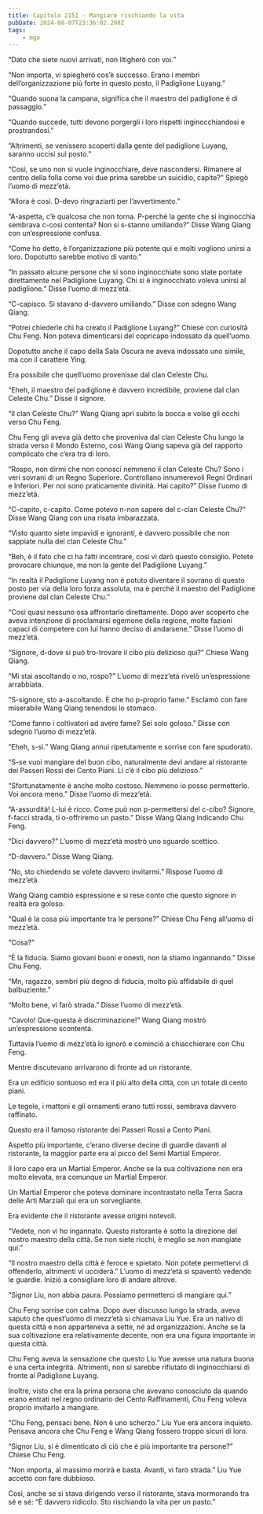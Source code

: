 ```yaml
---
title: Capitolo 2151 - Mangiare rischiando la vita
pubDate: 2024-08-07T23:36:02.298Z
tags:
    - mga
---
```



“Dato che siete nuovi arrivati, non litigherò con voi.”

“Non importa, vi spiegherò cos’è successo. Erano i membri dell’organizzazione più forte in questo posto, il Padiglione Luyang.”

“Quando suona la campana, significa che il maestro del padiglione è di passaggio.”

“Quando succede, tutti devono porgergli i loro rispetti inginocchiandosi e prostrandosi.”

“Altrimenti, se venissero scoperti dalla gente del padiglione Luyang, saranno uccisi sul posto.”

“Così, se uno non si vuole inginocchiare, deve nascondersi. Rimanere al centro della folla come voi due prima sarebbe un suicidio, capite?” Spiegò l’uomo di mezz’età.

“Allora è così. D-devo ringraziarti per l’avvertimento.”

“A-aspetta, c’è qualcosa che non torna. P-perché la gente che si inginocchia sembrava c-così contenta? Non si s-stanno umiliando?” Disse Wang Qiang con un’espressione confusa.

“Come ho detto, è l’organizzazione più potente qui e molti vogliono unirsi a loro. Dopotutto sarebbe motivo di vanto.”

“In passato alcune persone che si sono inginocchiate sono state portate direttamente nel Padiglione Luyang. Chi si è inginocchiato voleva unirsi al padiglione.” Disse l’uomo di mezz’età.

“C-capisco. Si stavano d-davvero umiliando.” Disse con sdegno Wang Qiang.

“Potrei chiederle chi ha creato il Padiglione Luyang?” Chiese con curiosità Chu Feng. Non poteva dimenticarsi del copricapo indossato da quell’uomo.

Dopotutto anche il capo della Sala Oscura ne aveva indossato uno simile, ma con il carattere Ying.

Era possibile che quell’uomo provenisse dal clan Celeste Chu.

“Eheh, il maestro del padiglione è davvero incredibile, proviene dal clan Celeste Chu.” Disse il signore.

“Il clan Celeste Chu?” Wang Qiang aprì subito la bocca e volse gli occhi verso Chu Feng.

Chu Feng gli aveva già detto che proveniva dal clan Celeste Chu lungo la strada verso il Mondo Esterno, così Wang Qiang sapeva già del rapporto complicato che c’era tra di loro.

“Rospo, non dirmi che non conosci nemmeno il clan Celeste Chu? Sono i veri sovrani di un Regno Superiore. Controllano innumerevoli Regni Ordinari e Inferiori. Per noi sono praticamente divinità. Hai capito?” Disse l’uomo di mezz’età.

“C-capito, c-capito. Come potevo n-non sapere del c-clan Celeste Chu?” Disse Wang Qiang con una risata imbarazzata.

“Visto quanto siete impavidi e ignoranti, è davvero possibile che non sappiate nulla del clan Celeste Chu.”

“Beh, è il fato che ci ha fatti incontrare, così vi darò questo consiglio. Potete provocare chiunque, ma non la gente del Padiglione Luyang.”

“In realtà il Padiglione Luyang non è potuto diventare il sovrano di questo posto per via della loro forza assoluta, ma è perché il maestro del Padiglione proviene dal clan Celeste Chu.”

“Così quasi nessuno osa affrontarlo direttamente. Dopo aver scoperto che aveva intenzione di proclamarsi egemone della regione, molte fazioni capaci di competere con lui hanno deciso di andarsene.” Disse l’uomo di mezz’età.

“Signore, d-dove si può tro-trovare il cibo più delizioso qui?” Chiese Wang Qiang.

“Mi stai ascoltando o no, rospo?” L’uomo di mezz’età rivelò un’espressione arrabbiata.

“S-signore, sto a-ascoltando. È che ho p-proprio fame.” Esclamò con fare miserabile Wang Qiang tenendosi lo stomaco.

“Come fanno i coltivatori ad avere fame? Sei solo goloso.” Disse con sdegno l’uomo di mezz’età.

“Eheh, s-sì.” Wang Qiang annuì ripetutamente e sorrise con fare spudorato.

“S-se vuoi mangiare del buon cibo, naturalmente devi andare al ristorante dei Passeri Rossi dei Cento Piani. Lì c’è il cibo più delizioso.”

“Sfortunatamente è anche molto costoso. Nemmeno io posso permetterlo. Voi ancora meno.” Disse l’uomo di mezz’età.

“A-assurdità! L-lui è ricco. Come può non p-permettersi del c-cibo? Signore, f-facci strada, ti o-offriremo un pasto.” Disse Wang Qiang indicando Chu Feng.

“Dici davvero?” L’uomo di mezz’età mostrò uno sguardo scettico.

“D-davvero.” Disse Wang Qiang.

“No, sto chiedendo se volete davvero invitarmi.” Rispose l’uomo di mezz’età.

Wang Qiang cambiò espressione e si rese conto che questo signore in realtà era goloso.

“Qual è la cosa più importante tra le persone?” Chiese Chu Feng all’uomo di mezz’età.

“Cosa?”

“È la fiducia. Siamo giovani buoni e onesti, non la stiamo ingannando.” Disse Chu Feng.

“Mn, ragazzo, sembri più degno di fiducia, molto più affidabile di quel balbuziente.”

“Molto bene, vi farò strada.” Disse l’uomo di mezz’età.

“Cavolo! Que-questa è discriminazione!” Wang Qiang mostrò un’espressione scontenta.

Tuttavia l’uomo di mezz’età lo ignorò e cominciò a chiacchierare con Chu Feng.

Mentre discutevano arrivarono di fronte ad un ristorante.

Era un edificio sontuoso ed era il più alto della città, con un totale di cento piani.

Le tegole, i mattoni e gli ornamenti erano tutti rossi, sembrava davvero raffinato.

Questo era il famoso ristorante dei Passeri Rossi a Cento Piani.

Aspetto più importante, c’erano diverse decine di guardie davanti al ristorante, la maggior parte era al picco del Semi Martial Emperor.

Il loro capo era un Martial Emperor. Anche se la sua coltivazione non era molto elevata, era comunque un Martial Emperor.

Un Martial Emperor che poteva dominare incontrastato nella Terra Sacra delle Arti Marziali qui era un sorvegliante.

Era evidente che il ristorante avesse origini notevoli.

“Vedete, non vi ho ingannato. Questo ristorante è sotto la direzione del nostro maestro della città. Se non siete ricchi, è meglio se non mangiate qui.”

“Il nostro maestro della città è feroce e spietato. Non potete permettervi di offenderlo, altrimenti vi ucciderà.” L’uomo di mezz’età si spaventò vedendo le guardie. Iniziò a consigliare loro di andare altrove.

“Signor Liu, non abbia paura. Possiamo permetterci di mangiare qui.”

Chu Feng sorrise con calma. Dopo aver discusso lungo la strada, aveva saputo che quest’uomo di mezz’età si chiamava Liu Yue. Era un nativo di questa città e non apparteneva a sette, né ad organizzazioni. Anche se la sua coltivazione era relativamente decente, non era una figura importante in questa città.

Chu Feng aveva la sensazione che questo Liu Yue avesse una natura buona e una certa integrità. Altrimenti, non si sarebbe rifiutato di inginocchiarsi di fronte al Padiglione Luyang.

Inoltre, visto che era la prima persona che avevano conosciuto da quando erano entrati nel regno ordinario dei Cento Raffinamenti, Chu Feng voleva proprio invitarlo a mangiare.

“Chu Feng, pensaci bene. Non è uno scherzo.” Liu Yue era ancora inquieto. Pensava ancora che Chu Feng e Wang Qiang fossero troppo sicuri di loro.

“Signor Liu, si è dimenticato di ciò che è più importante tra persone?” Chiese Chu Feng.

“Non importa, al massimo morirà e basta. Avanti, vi farò strada.” Liu Yue accettò con fare dubbioso.

Così, anche se si stava dirigendo verso il ristorante, stava mormorando tra sé e sé: “È davvero ridicolo. Sto rischiando la vita per un pasto.”



